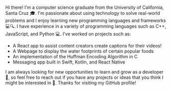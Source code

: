 Hi there! I'm a computer science graduate from the University of California, Santa Cruz 🎓. I'm passionate about using technology to solve real-world problems
and I enjoy learning new programming languages and frameworks 💻🔍. I have experience in a variety of programming languages such as C++, JavaScript, and Python 💻. 
I've worked on projects such as:

- A React app to assist content creators create captions for their videos!
- A Webpage to display the water footprints of certain popular foods
- An implementation of the Huffman Encoding Algorithm in C
- Messaging app built in Swift, Kotlin, and React Native


I am always looking for new opportunities to learn and grow as a developer 🚀, so feel free to reach out if you have any projects or ideas that you think I might be interested in 🤝. Thanks for visiting my GitHub profile!
<!---
were1708/were1708 is a ✨ special ✨ repository because its `README.md` (this file) appears on your GitHub profile.
You can click the Preview link to take a look at your changes.
--->
